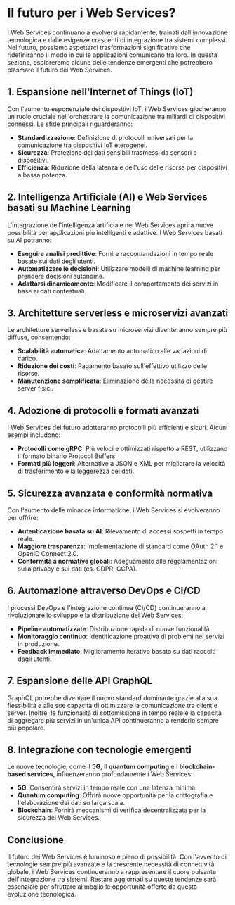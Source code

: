 # Il futuro per i Web Services?

I Web Services continuano a evolversi rapidamente, trainati dall'innovazione tecnologica e dalle esigenze crescenti di integrazione tra sistemi complessi. Nel futuro, possiamo aspettarci trasformazioni significative che ridefiniranno il modo in cui le applicazioni comunicano tra loro. In questa sezione, esploreremo alcune delle tendenze emergenti che potrebbero plasmare il futuro dei Web Services.

## 1. Espansione nell'Internet of Things (IoT)
Con l'aumento esponenziale dei dispositivi IoT, i Web Services giocheranno un ruolo cruciale nell'orchestrare la comunicazione tra miliardi di dispositivi connessi. Le sfide principali riguarderanno:

- **Standardizzazione**: Definizione di protocolli universali per la comunicazione tra dispositivi IoT eterogenei.
- **Sicurezza**: Protezione dei dati sensibili trasmessi da sensori e dispositivi.
- **Efficienza**: Riduzione della latenza e dell'uso delle risorse per dispositivi a bassa potenza.

## 2. Intelligenza Artificiale (AI) e Web Services basati su Machine Learning
L'integrazione dell'intelligenza artificiale nei Web Services aprirà nuove possibilità per applicazioni più intelligenti e adattive. I Web Services basati su AI potranno:

- **Eseguire analisi predittive**: Fornire raccomandazioni in tempo reale basate sui dati degli utenti.
- **Automatizzare le decisioni**: Utilizzare modelli di machine learning per prendere decisioni autonome.
- **Adattarsi dinamicamente**: Modificare il comportamento dei servizi in base ai dati contestuali.

## 3. Architetture serverless e microservizi avanzati
Le architetture serverless e basate su microservizi diventeranno sempre più diffuse, consentendo:

- **Scalabilità automatica**: Adattamento automatico alle variazioni di carico.
- **Riduzione dei costi**: Pagamento basato sull'effettivo utilizzo delle risorse.
- **Manutenzione semplificata**: Eliminazione della necessità di gestire server fisici.

## 4. Adozione di protocolli e formati avanzati
I Web Services del futuro adotteranno protocolli più efficienti e sicuri. Alcuni esempi includono:

- **Protocolli come gRPC**: Più veloci e ottimizzati rispetto a REST, utilizzano il formato binario Protocol Buffers.
- **Formati più leggeri**: Alternative a JSON e XML per migliorare la velocità di trasferimento e la leggerezza dei dati.

## 5. Sicurezza avanzata e conformità normativa
Con l'aumento delle minacce informatiche, i Web Services si evolveranno per offrire:

- **Autenticazione basata su AI**: Rilevamento di accessi sospetti in tempo reale.
- **Maggiore trasparenza**: Implementazione di standard come OAuth 2.1 e OpenID Connect 2.0.
- **Conformità a normative globali**: Adeguamento alle regolamentazioni sulla privacy e sui dati (es. GDPR, CCPA).

## 6. Automazione attraverso DevOps e CI/CD
I processi DevOps e l'integrazione continua (CI/CD) continueranno a rivoluzionare lo sviluppo e la distribuzione dei Web Services:

- **Pipeline automatizzate**: Distribuzione rapida di nuove funzionalità.
- **Monitoraggio continuo**: Identificazione proattiva di problemi nei servizi in produzione.
- **Feedback immediato**: Miglioramento iterativo basato su dati raccolti dagli utenti.

## 7. Espansione delle API GraphQL
GraphQL potrebbe diventare il nuovo standard dominante grazie alla sua flessibilità e alle sue capacità di ottimizzare la comunicazione tra client e server. Inoltre, le funzionalità di sottomissione in tempo reale e la capacità di aggregare più servizi in un'unica API continueranno a renderlo sempre più popolare.

## 8. Integrazione con tecnologie emergenti
Le nuove tecnologie, come il **5G**, il **quantum computing** e i **blockchain-based services**, influenzeranno profondamente i Web Services:

- **5G**: Consentirà servizi in tempo reale con una latenza minima.
- **Quantum computing**: Offrirà nuove opportunità per la crittografia e l'elaborazione dei dati su larga scala.
- **Blockchain**: Fornirà meccanismi di verifica decentralizzata per la sicurezza dei Web Services.

## Conclusione
Il futuro dei Web Services è luminoso e pieno di possibilità. Con l'avvento di tecnologie sempre più avanzate e la crescente necessità di connettività globale, i Web Services continueranno a rappresentare il cuore pulsante dell'integrazione tra sistemi. Restare aggiornati su queste tendenze sarà essenziale per sfruttare al meglio le opportunità offerte da questa evoluzione tecnologica.

